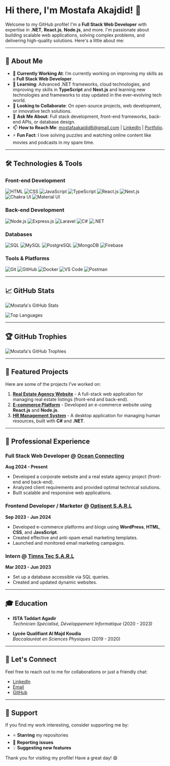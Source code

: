 # Hi there, I'm Mostafa Akajdid! 👋

Welcome to my GitHub profile! I'm a **Full Stack Web Developer** with expertise in **.NET**, **React.js**, **Node.js**, and more. I'm passionate about building scalable web applications, solving complex problems, and delivering high-quality solutions. Here's a little about me:

---

## 🚀 About Me

- 🔭 **Currently Working At**:  I’m currently working on improving my skills as a **Full Stack Web Developer**.
- 🌱 **Learning**: Advanced .NET frameworks, cloud technologies, and improving my skills in **TypeScript** and **Next.js** and learning new technologies and frameworks to stay updated in the ever-evolving tech world.
- 👯 **Looking to Collaborate**: On open-source projects, web development, or innovative tech solutions.
- 💬 **Ask Me About**: Full stack development, front-end frameworks, back-end APIs, or database design.
- 📫 **How to Reach Me**: [mostafaakajdid6@gmail.com](mailto:mostafaakajdid6@gmail.com) | [LinkedIn](https://www.linkedin.com/in/mostafa-akajdid-774735232/) | [Portfolio](https://akajdid.vercel.app/).
- ⚡ **Fun Fact**: I love solving puzzles and watching online content like movies and podcasts in my spare time.

---

## 🛠️ **Technologies & Tools**

### Front-end Development
![HTML](https://img.shields.io/badge/HTML-E34F26?style=for-the-badge&logo=html5&logoColor=white)
![CSS](https://img.shields.io/badge/CSS-1572B6?style=for-the-badge&logo=css3&logoColor=white)
![JavaScript](https://img.shields.io/badge/JavaScript-F7DF1E?style=for-the-badge&logo=javascript&logoColor=black)
![TypeScript](https://img.shields.io/badge/TypeScript-3178C6?style=for-the-badge&logo=typescript&logoColor=white)
![React.js](https://img.shields.io/badge/React-20232A?style=for-the-badge&logo=react&logoColor=61DAFB)
![Next.js](https://img.shields.io/badge/Next.js-000000?style=for-the-badge&logo=next.js&logoColor=white)
![Chakra UI](https://img.shields.io/badge/Chakra_UI-319795?style=for-the-badge&logo=chakra-ui&logoColor=white)
![Material UI](https://img.shields.io/badge/Material_UI-0081CB?style=for-the-badge&logo=mui&logoColor=white)

### Back-end Development
![Node.js](https://img.shields.io/badge/Node.js-339933?style=for-the-badge&logo=node.js&logoColor=white)
![Express.js](https://img.shields.io/badge/Express.js-000000?style=for-the-badge&logo=express&logoColor=white)
![Laravel](https://img.shields.io/badge/Laravel-FF2D20?style=for-the-badge&logo=laravel&logoColor=white)
![C#](https://img.shields.io/badge/C%23-239120?style=for-the-badge&logo=c-sharp&logoColor=white)
![.NET](https://img.shields.io/badge/.NET-512BD4?style=for-the-badge&logo=dotnet&logoColor=white)

### Databases
![SQL](https://img.shields.io/badge/SQL-4479A1?style=for-the-badge&logo=mysql&logoColor=white)
![MySQL](https://img.shields.io/badge/MySQL-4479A1?style=for-the-badge&logo=mysql&logoColor=white)
![PostgreSQL](https://img.shields.io/badge/PostgreSQL-4169E1?style=for-the-badge&logo=postgresql&logoColor=white)
![MongoDB](https://img.shields.io/badge/MongoDB-47A248?style=for-the-badge&logo=mongodb&logoColor=white)
![Firebase](https://img.shields.io/badge/Firebase-FFCA28?style=for-the-badge&logo=firebase&logoColor=black)

### Tools & Platforms
![Git](https://img.shields.io/badge/Git-F05032?style=for-the-badge&logo=git&logoColor=white)
![GitHub](https://img.shields.io/badge/GitHub-181717?style=for-the-badge&logo=github&logoColor=white)
![Docker](https://img.shields.io/badge/Docker-2496ED?style=for-the-badge&logo=docker&logoColor=white)
![VS Code](https://img.shields.io/badge/VS_Code-007ACC?style=for-the-badge&logo=visual-studio-code&logoColor=white)
![Postman](https://img.shields.io/badge/Postman-FF6C37?style=for-the-badge&logo=postman&logoColor=white)

---

## 📈 **GitHub Stats**

![Mostafa's GitHub Stats](https://github-readme-stats.vercel.app/api?username=akajdid-mostafa&show_icons=true&theme=radical)

![Top Languages](https://github-readme-stats.vercel.app/api/top-langs/?username=akajdid-mostafa&layout=compact&theme=radical)

---

## 🏆 **GitHub Trophies**

![Mostafa's GitHub Trophies](https://github-profile-trophy.vercel.app/?username=akajdid-mostafa&theme=radical)

---

## 📂 **Featured Projects**

Here are some of the projects I've worked on:

1. **[Real Estate Agency Website](https://github.com/akajdid-mostafa/real-estate-agency)** - A full-stack web application for managing real estate listings (front-end and back-end).
2. **[E-commerce Platform](https://github.com/akajdid-mostafa/e-commerce-platform)** - Developed an e-commerce website using **React.js** and **Node.js**.
3. **[HR Management System](https://github.com/akajdid-mostafa/hr-management)** - A desktop application for managing human resources, built with **C#** and **.NET**.

---

## 💼 **Professional Experience**

### **Full Stack Web Developer** @ [Ocean Connecting](https://oceanconnecting.com)  
**Aug 2024 - Present**  
- Developed a corporate website and a real estate agency project (front-end and back-end).
- Analyzed client requirements and provided optimal technical solutions.
- Built scalable and responsive web applications.

### **Frontend Developer / Marketer** @ [Optisent S.A.R.L](https://optisent.com)  
**Sep 2023 - Jun 2024**  
- Developed e-commerce platforms and blogs using **WordPress**, **HTML**, **CSS**, and **JavaScript**.
- Created effective and anti-spam email marketing templates.
- Launched and monitored email marketing campaigns.

### **Intern** @ [Timns Tec S.A.R.L](https://timnstec.com)  
**Mar 2023 - Jun 2023**  
- Set up a database accessible via SQL queries.
- Created and updated dynamic websites.

---

## 🎓 **Education**

- **ISTA Taddart Agadir**  
  *Technicien Spécialisé, Développement Informatique* (2020 - 2023)

- **Lycée Qualifiant Al Majd Koudia**  
  *Baccalauréat en Sciences Physiques* (2019 - 2020)

---

## 🤝 **Let's Connect**

Feel free to reach out to me for collaborations or just a friendly chat:

- [LinkedIn](https://www.linkedin.com/in/yourprofile)
- [Email](mailto:mostafaakajdid6@gmail.com)
- [GitHub](https://github.com/akajdid-mostafa)

---

## 🙏 **Support**

If you find my work interesting, consider supporting me by:

- ⭐ **Starring** my repositories
- 🐛 **Reporting issues**
- 💡 **Suggesting new features**

Thank you for visiting my profile! Have a great day! 😄
